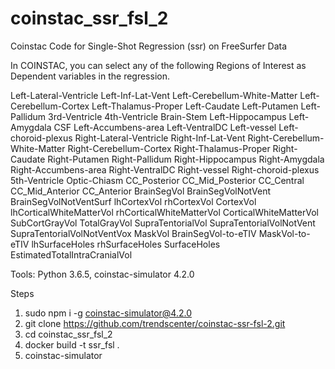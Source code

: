 # coinstac_ssr_fsl_2
Coinstac Code for Single-Shot Regression (ssr) on FreeSurfer Data

In COINSTAC, you can select any of the following Regions of Interest as Dependent variables in the regression. 

Left-Lateral-Ventricle
Left-Inf-Lat-Vent
Left-Cerebellum-White-Matter
Left-Cerebellum-Cortex
Left-Thalamus-Proper
Left-Caudate
Left-Putamen
Left-Pallidum
3rd-Ventricle
4th-Ventricle
Brain-Stem
Left-Hippocampus
Left-Amygdala
CSF
Left-Accumbens-area
Left-VentralDC
Left-vessel
Left-choroid-plexus
Right-Lateral-Ventricle
Right-Inf-Lat-Vent
Right-Cerebellum-White-Matter
Right-Cerebellum-Cortex
Right-Thalamus-Proper
Right-Caudate
Right-Putamen
Right-Pallidum
Right-Hippocampus
Right-Amygdala
Right-Accumbens-area
Right-VentralDC
Right-vessel
Right-choroid-plexus
5th-Ventricle
Optic-Chiasm
CC_Posterior
CC_Mid_Posterior
CC_Central
CC_Mid_Anterior
CC_Anterior
BrainSegVol
BrainSegVolNotVent
BrainSegVolNotVentSurf
lhCortexVol
rhCortexVol
CortexVol
lhCorticalWhiteMatterVol
rhCorticalWhiteMatterVol
CorticalWhiteMatterVol
SubCortGrayVol
TotalGrayVol
SupraTentorialVol
SupraTentorialVolNotVent
SupraTentorialVolNotVentVox
MaskVol
BrainSegVol-to-eTIV
MaskVol-to-eTIV
lhSurfaceHoles
rhSurfaceHoles
SurfaceHoles
EstimatedTotalIntraCranialVol

Tools: Python 3.6.5, coinstac-simulator 4.2.0

Steps
1) sudo npm i -g coinstac-simulator@4.2.0
2) git clone https://github.com/trendscenter/coinstac-ssr-fsl-2.git
3) cd coinstac_ssr_fsl_2
4) docker build -t ssr_fsl .
5) coinstac-simulator
